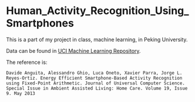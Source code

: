 # Human_Activity_Recognition_Using_Smartphones

This is a part of my project in class, machine learning, in Peking University.

Data can be found in [UCI Machine Learning Repository](https://archive.ics.uci.edu/ml/datasets/Smartphone-Based+Recognition+of+Human+Activities+and+Postural+Transitions).

The reference is: 
```
Davide Anguita, Alessandro Ghio, Luca Oneto, Xavier Parra, Jorge L. Reyes-Ortiz. Energy Efficient Smartphone-Based Activity Recognition using Fixed-Point Arithmetic. Journal of Universal Computer Science. Special Issue in Ambient Assisted Living: Home Care. Volume 19, Issue 9. May 2013 
```

